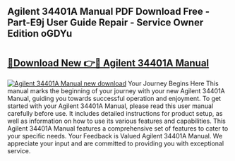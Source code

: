 ## Agilent 34401A Manual PDF Download Free - Part-E9j User Guide Repair - Service Owner Edition oGDYu

# <h2><a href="http://bc13673.oget.top/?id=Agilent+34401A+Manual">🔗Download New 👉🔴 Agilent 34401A Manual</a></h2>

[![Agilent 34401A Manual new download](https://i.imgur.com/5g1atiW.png)](http://bc13673.oget.top/?id=Agilent+34401A+Manual)
Your Journey Begins Here This manual marks the beginning of your journey with your new Agilent 34401A Manual, guiding you towards successful operation and enjoyment. To get started with your Agilent 34401A Manual, please read this user manual carefully before use. It includes detailed instructions for product setup, as well as information on how to use its various features and capabilities. This Agilent 34401A Manual features a comprehensive set of features to cater to your specific needs. Your Feedback is Valued Agilent 34401A Manual. We appreciate your input and are committed to providing you with exceptional service.
